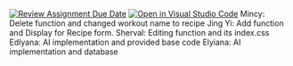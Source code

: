 [![Review Assignment Due Date](https://classroom.github.com/assets/deadline-readme-button-22041afd0340ce965d47ae6ef1cefeee28c7c493a6346c4f15d667ab976d596c.svg)](https://classroom.github.com/a/moZrYK5f)
[![Open in Visual Studio Code](https://classroom.github.com/assets/open-in-vscode-2e0aaae1b6195c2367325f4f02e2d04e9abb55f0b24a779b69b11b9e10269abc.svg)](https://classroom.github.com/online_ide?assignment_repo_id=18058740&assignment_repo_type=AssignmentRepo)
Mincy: Delete function and changed workout name to recipe
Jing Yi: Add function and Display for Recipe form.
Sherval: Editing function and its index.css
Edlyana: AI implementation and provided base code
Elyiana: AI implementation and database
